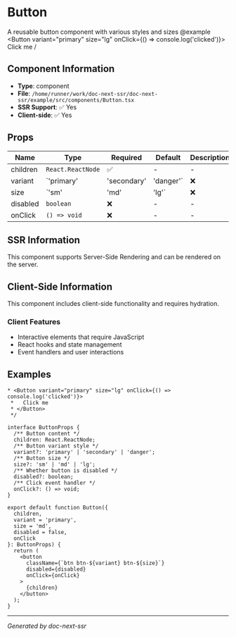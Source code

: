 # Button

A reusable button component with various styles and sizes @example <Button variant="primary" size="lg" onClick={() => console.log('clicked')}> Click me </Button> /


## Component Information

- **Type**: component
- **File**: `/home/runner/work/doc-next-ssr/doc-next-ssr/example/src/components/Button.tsx`
- **SSR Support**: ✅ Yes
- **Client-side**: ✅ Yes


## Props

| Name | Type | Required | Default | Description |
|------|------|----------|---------|-------------|
| children | `React.ReactNode` | ✅ | - | - |
| variant | `'primary' | 'secondary' | 'danger'` | ❌ | - | - |
| size | `'sm' | 'md' | 'lg'` | ❌ | - | - |
| disabled | `boolean` | ❌ | - | - |
| onClick | `() => void` | ❌ | - | - |



## SSR Information

This component supports Server-Side Rendering and can be rendered on the server.



## Client-Side Information

This component includes client-side functionality and requires hydration.

### Client Features
- Interactive elements that require JavaScript
- React hooks and state management
- Event handlers and user interactions



## Examples

```tsx
* <Button variant="primary" size="lg" onClick={() => console.log('clicked')}>
 *   Click me
 * </Button>
 */

interface ButtonProps {
  /** Button content */
  children: React.ReactNode;
  /** Button variant style */
  variant?: 'primary' | 'secondary' | 'danger';
  /** Button size */
  size?: 'sm' | 'md' | 'lg';
  /** Whether button is disabled */
  disabled?: boolean;
  /** Click event handler */
  onClick?: () => void;
}

export default function Button({ 
  children, 
  variant = 'primary', 
  size = 'md', 
  disabled = false,
  onClick 
}: ButtonProps) {
  return (
    <button
      className={`btn btn-${variant} btn-${size}`}
      disabled={disabled}
      onClick={onClick}
    >
      {children}
    </button>
  );
}
```


---

*Generated by doc-next-ssr*
